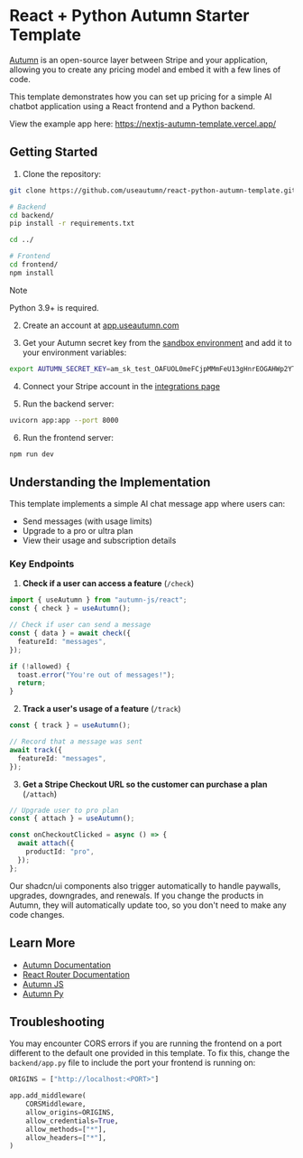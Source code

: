 # React + Python Autumn Starter Template

[Autumn](https://useautumn.com) is an open-source layer between Stripe and your application, allowing you to create any pricing model and embed it with a few lines of code.

This template demonstrates how you can set up pricing for a simple AI chatbot application using a React frontend and a Python backend.

View the example app here: https://nextjs-autumn-template.vercel.app/

## Getting Started

1. Clone the repository:

```bash
git clone https://github.com/useautumn/react-python-autumn-template.git

# Backend
cd backend/
pip install -r requirements.txt

cd ../

# Frontend
cd frontend/
npm install
```

> [!NOTE]
> Python 3.9+ is required.


2. Create an account at [app.useautumn.com](https://app.useautumn.com)

3. Get your Autumn secret key from the [sandbox environment](https://app.useautumn.com/sandbox/dev) and add it to your environment variables:

```bash
export AUTUMN_SECRET_KEY=am_sk_test_OAFUOL0meFCjpMMmFeU13gHnrEOGAHWp2YTLECyY7k
```

4. Connect your Stripe account in the [integrations page](https://app.useautumn.com/sandbox/integrations/stripe)

5. Run the backend server:

```bash
uvicorn app:app --port 8000
```

6. Run the frontend server:

```bash
npm run dev
```

## Understanding the Implementation

This template implements a simple AI chat message app where users can:

- Send messages (with usage limits)
- Upgrade to a pro or ultra plan
- View their usage and subscription details

### Key Endpoints

1. **Check if a user can access a feature** (`/check`)

```typescript
import { useAutumn } from "autumn-js/react";
const { check } = useAutumn();

// Check if user can send a message
const { data } = await check({
  featureId: "messages",
});

if (!allowed) {
  toast.error("You're out of messages!");
  return;
}
```

2. **Track a user's usage of a feature** (`/track`)

```typescript
const { track } = useAutumn();

// Record that a message was sent
await track({
  featureId: "messages",
});
```

3. **Get a Stripe Checkout URL so the customer can purchase a plan** (`/attach`)

```typescript
// Upgrade user to pro plan
const { attach } = useAutumn();

const onCheckoutClicked = async () => {
  await attach({
    productId: "pro",
  });
};
```

Our shadcn/ui components also trigger automatically to handle paywalls, upgrades, downgrades, and renewals. If you change the products in Autumn, they will automatically update too, so you don't need to make any code changes.

<!-- ### Additional Features

The template also includes `getOrCreateCustomer` to fetch customer details, entitlements, and subscription status, which is used in the customer details card in the UI:

```typescript
const customer = await getOrCreateCustomer(CUSTOMER_ID);
// Returns: customer details, product subscriptions, and feature entitlements
``` -->

## Learn More

- [Autumn Documentation](https://docs.useautumn.com)
- [React Router Documentation](https://reactrouter.com/docs)
- [Autumn JS](https://github.com/useautumn/autumn-js)
- [Autumn Py](https://github.com/useautumn/autumn-py)

## Troubleshooting

You may encounter CORS errors if you are running the frontend on a port different to the default one provided in this template. To fix this, change the `backend/app.py` file to include the port your frontend is running on:

```python
ORIGINS = ["http://localhost:<PORT>"]

app.add_middleware(
    CORSMiddleware,
    allow_origins=ORIGINS,
    allow_credentials=True,
    allow_methods=["*"],
    allow_headers=["*"],
)
```